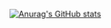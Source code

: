 [![Anurag's GitHub stats](https://github-readme-stats.vercel.app/api?username=hoshinodaisuke)](https://github.com/anuraghazra/github-readme-stats)

